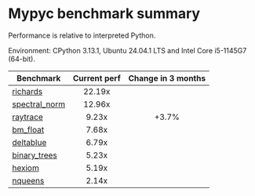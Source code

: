# Mypyc benchmark summary

Performance is relative to interpreted Python.

Environment: CPython 3.13.1, Ubuntu 24.04.1 LTS and Intel Core i5-1145G7 (64-bit).

| Benchmark | Current perf | Change in 3 months |
| --- | :---: | :---: |
| [richards](benchmarks/richards.md) | 22.19x |  |
| [spectral_norm](benchmarks/spectral_norm.md) | 12.96x |  |
| [raytrace](benchmarks/raytrace.md) | 9.23x | +3.7% |
| [bm_float](benchmarks/bm_float.md) | 7.68x |  |
| [deltablue](benchmarks/deltablue.md) | 6.79x |  |
| [binary_trees](benchmarks/binary_trees.md) | 5.23x |  |
| [hexiom](benchmarks/hexiom.md) | 5.19x |  |
| [nqueens](benchmarks/nqueens.md) | 2.14x |  |
